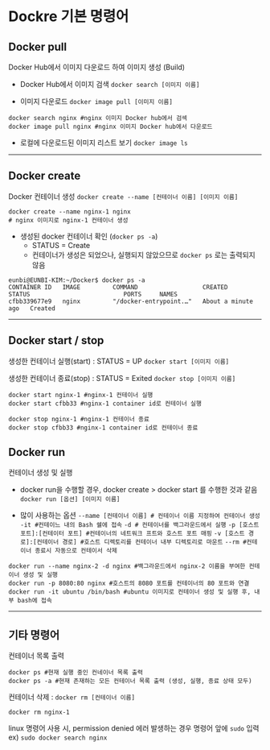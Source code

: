 # Dockre 기본 명령어

## Docker pull
Docker Hub에서 이미지 다운로드 하여 이미지 생성 (Build)
- Docker Hub에서 이미지 검색
`docker search [이미지 이름]`

- 이미지 다운로드
`docker image pull [이미지 이름]`

```
docker search nginx #nginx 이미지 Docker hub에서 검섹
docker image pull nginx #nginx 이미지 Docker hub에서 다운로드
```

- 로컬에 다운로드된 이미지 리스트 보기 
`docker image ls`
---
## Docker create
Docker 컨테이너 생성
`docker create --name [컨테이너 이름] [이미지 이름]`

```
docker create --name nginx-1 nginx
# nginx 이미지로 nginx-1 컨테이너 생성
```

- 생성된 docker 컨테이너 확인 (`docker ps -a`)
  - STATUS = Create
  - 컨테이너가 생성은 되었으나, 실행되지 않았으므로 `docker ps` 로는 출력되지 않음 
```
eunbi@EUNBI-KIM:~/Docker$ docker ps -a
CONTAINER ID   IMAGE         COMMAND                  CREATED              STATUS                          PORTS     NAMES
cfbb339677e9   nginx         "/docker-entrypoint.…"   About a minute ago   Created   
```
---
## Docker start / stop
생성한 컨테이너 실행(start) : STATUS = UP
`docker start [이미지 이름]`

생성한 컨테이너 종료(stop) : STATUS = Exited
`docker stop [이미지 이름]`

```
docker start nginx-1 #nginx-1 컨테이너 실행
docker start cfbb33 #nginx-1 container id로 컨테이너 실행

docker stop nginx-1 #nginx-1 컨테이너 종료
docker stop cfbb33 #nginx-1 container id로 컨테이너 종료
```


## Docker run 
컨테이너 생성 및 실행
- docker run을 수행할 경우, docker create > docker start 를 수행한 것과 같음
`docker run [옵션] [이미지 이름]`

- 많이 사용하는 옵션
  ```--name [컨테이너 이름] # 컨테이너 이름 지정하여 컨테이너 생성 ```
  ``` -it #컨테이느 내의 Bash 쉘에 접속```
  ```-d # 컨테이너를 백그라운드에서 실행```
  ```-p [호스트 포트]:[컨테이터 포트] #컨테이너의 네트워크 프트와 호스트 포트 매핑```
  ```-v [호스트 경로]:[컨테이너 경로] #호스트 디렉토리를 컨테이너 내부 디렉토리로 마운트```
  ```--rm #컨테이너 종료시 자동으로 컨테이서 삭제```

```
docker run --name nginx-2 -d nginx #백그라운드에서 nginx-2 이름을 부여한 컨테이너 생성 및 실행
docker run -p 8080:80 nginx #호스트의 8080 포트를 컨테이너의 80 포트와 연결
docker run -it ubuntu /bin/bash #ubuntu 이미지로 컨테이너 생성 및 실행 후, 내부 bash에 접속
```


---
## 기타 명령어
컨테이너 목록 출력
```
docker ps #현재 실행 중인 컨네이너 목록 출력
docker ps -a #현재 존재하는 모든 컨테이너 목록 출력 (생성, 실행, 종료 상태 모두)
```

컨테이너 삭제 : `docker rm [컨테이너 이름]`
```
docker rm nginx-1
```

linux 명령어 사용 시, permission denied 에러 발생하는 경우 명령어 앞에 `sudo` 입력
  ex) `sudo docker search nginx`
